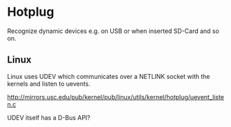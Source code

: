 
# Hotplug

Recognize dynamic devices e.g. on USB or when inserted SD-Card and so on.
	

## Linux

Linux uses UDEV which communicates over a NETLINK socket with the kernels and 
listen to uevents.

http://mirrors.usc.edu/pub/kernel/pub/linux/utils/kernel/hotplug/uevent_listen.c

UDEV itself has a D-Bus API?




